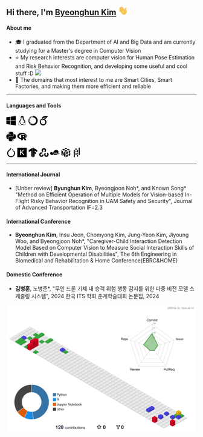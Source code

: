 <h2 align="left">Hi there, I'm <a href="https://www.linkedin.com/in/byeonghun-kim-896831279/" target="_blank" rel="noopener noreferrer">Byeonghun Kim</a> <img src="https://raw.githubusercontent.com/ABSphreak/ABSphreak/master/gifs/Hi.gif" height="25" max-width:100%/>
  
#### About me
- 🎓 I graduated from the Department of AI and Big Data and am currently studying for a Master's degree in Computer Vision
- ⭐ My research interests are computer vision for Human Pose Estimation and Risk Behavior Recognition, and developing some useful and cool stuff :D <img src="https://media.giphy.com/media/WUlplcMpOCEmTGBtBW/giphy.gif" width="30">
- 🏢 The domains that most interest to me are Smart Cities, Smart Factories, and making them more efficient and reliable

---

#### Languages and Tools 
<p>
  <code><img height="25" src="svg/windows10.svg" alt="Windows"></code>
  <code><img height="25" src="svg/linux.svg" alt="Linux"></code>
  <code><img height="25" src="svg/anaconda.svg" alt="Anaconda"></code>
   <code><img height="25" src="svg/overleaf.svg" alt="Overleaf"></code>
</p>
<p>
  <code><img height="25" src="svg/python.svg" alt="Python"></code>
  <code><img height="25" src="svg/r.svg" alt="R"></code>
</p>
<p>
  <code><img height="25" src="svg/pytorch.svg" alt="Pytorch"></code>
  <code><img height="25" src="svg/keras.svg" alt="Keras"></code>
  <code><img height="25" src="svg/tensorflow.svg" alt="Tensorflow"></code>
  <code><img height="25" src="svg/opencv.svg" alt="OpenCV"></code>
  <code><img height="25" src="svg/scikitlearn.svg" alt="Scikitlearn"></code>
  <code><img height="25" src="svg/numpy.svg" alt="Numpy"></code>
  <code><img height="25" src="svg/pandas.svg" alt="Pandas"></code>
</p>

---
  
#### International Journal 
- [Unber review] **Byunghun Kim**, Byeongjoon Noh*, and Known Song* "Method on Efficient Operation of Multiple Models for Vision-based In-Flight Risky Behavior Recognition in UAM Safety and Security", Journal of Advanced Transportation IF=2.3

#### International Conference
- **Byeonghun Kim**, Insu Jeon, Chomyong Kim, Jung-Yeon Kim, Jiyoung Woo, and Byeongjoon Noh*, "Caregiver-Child Interaction Detection Model Based on Computer Vision to Measure Social Interaction Skills of Children with Developmental Disabilities", The 6th Engineering in Biomedical and Rehabilitation & Home Conference(EBRC&HOME)

#### Domestic Conference
- **김병훈**, 노병준*, "무인 드론 기체 내 승객 위험 행동 감지를 위한 다중 비전 모델 스케줄링 시스템", 2024 한국 ITS 학회 춘계학술대회 논문집, 2024


![](./profile-3d-contrib/profile-gitblock.svg)


